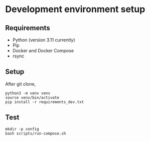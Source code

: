 # Development environment setup

## Requirements

- Python (version 3.11 currently)
- Pip
- Docker and Docker Compose
- rsync


## Setup

After git clone,

```shell
python3 -m venv venv
source venv/bin/activate
pip install -r requirements_dev.txt
```


## Test

```shell
mkdir -p config
bash scripts/run-compose.sh
```
